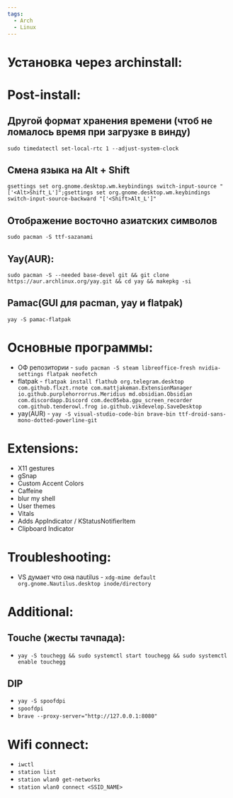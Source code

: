 ```yaml
---
tags:
  - Arch
  - Linux
---
```

# Установка через archinstall:

# Post-install:
## Другой формат хранения времени (чтоб не ломалось время при загрузке в винду)
```
sudo timedatectl set-local-rtc 1 --adjust-system-clock
```
## Смена языка на Alt + Shift
```
gsettings set org.gnome.desktop.wm.keybindings switch-input-source "['<Alt>Shift_L']";gsettings set org.gnome.desktop.wm.keybindings switch-input-source-backward "['<Shift>Alt_L']"
```
## Отображение восточно азиатских символов
```
sudo pacman -S ttf-sazanami
```
## Yay(AUR):
```
sudo pacman -S --needed base-devel git && git clone https://aur.archlinux.org/yay.git && cd yay && makepkg -si
```
## Pamac(GUI для pacman, yay и flatpak)
`yay -S pamac-flatpak`
# Основные программы:
- ОФ репозитории - `sudo pacman -S steam libreoffice-fresh nvidia-settings flatpak neofetch`
- flatpak - `flatpak install flathub org.telegram.desktop com.github.flxzt.rnote com.mattjakeman.ExtensionManager io.github.purplehorrorrus.Meridius md.obsidian.Obsidian com.discordapp.Discord com.dec05eba.gpu_screen_recorder com.github.tenderowl.frog io.github.vikdevelop.SaveDesktop`
- yay(AUR) - `yay -S visual-studio-code-bin brave-bin ttf-droid-sans-mono-dotted-powerline-git`
# Extensions:
- X11 gestures 
- gSnap
- Custom Accent Colors
- Caffeine
- blur my shell
- User themes
- Vitals
- Adds AppIndicator / KStatusNotifierItem
- Clipboard Indicator
# Troubleshooting:
- VS думает что она nautilus - `xdg-mime default org.gnome.Nautilus.desktop inode/directory`
# Additional:
## Touche (жесты тачпада):
- `yay -S touchegg && sudo systemctl start touchegg && sudo systemctl enable touchegg`
## DIP
- `yay -S spoofdpi`
- `spoofdpi`
- `brave --proxy-server="http://127.0.0.1:8080"`
# Wifi connect:
- `iwctl`
- `station list`
- `station wlan0 get-networks`
- `station wlan0 connect <SSID_NAME>`

